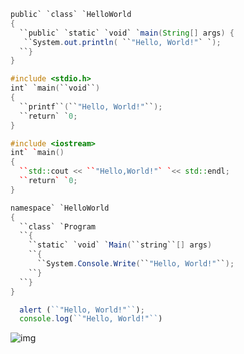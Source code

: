 ```java
public` `class` `HelloWorld
{
  ``public` `static` `void` `main(String[] args) { 
   ``System.out.println( ``"Hello, World!"` `);
  ``}
}
```

```C
#include <stdio.h>
int` `main(``void``)
{
  ``printf``(``"Hello, World!"``);
  ``return` `0;
}
```

```c++
#include <iostream>
int` `main()
{
  ``std::cout << ``"Hello,World!"` `<< std::endl;
  ``return` `0;
}
```

```c#
namespace` `HelloWorld
{
  ``class` `Program
  ``{
    ``static` `void` `Main(``string``[] args)
    ``{
      ``System.Console.Write(``"Hello, World!"``);
    ``}
  ``}
}
```

```javascript
  alert (``"Hello, World!"``);
  console.log(``"Hello, World!"``)

```

![img](https://pic3.zhimg.com/80/v2-84176875c61a15469cfc4530a13859da_720w.jpg)